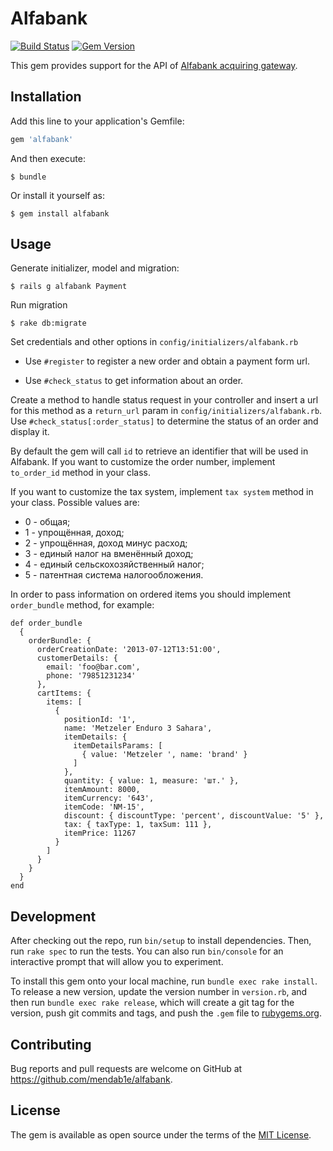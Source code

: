 # Alfabank
[![Build Status](https://travis-ci.org/mendab1e/alfabank.svg?branch=master)](https://travis-ci.org/mendab1e/alfabank) [![Gem Version](https://badge.fury.io/rb/alfabank.svg)](https://badge.fury.io/rb/alfabank)

This gem provides support for the API of [Alfabank acquiring gateway](https://engine.paymentgate.ru/ecommerce/).

## Installation

Add this line to your application's Gemfile:

```ruby
gem 'alfabank'
```

And then execute:

    $ bundle

Or install it yourself as:

    $ gem install alfabank

## Usage

Generate initializer,  model and migration:

    $ rails g alfabank Payment

Run migration

    $ rake db:migrate

Set credentials and other options in  `config/initializers/alfabank.rb`

* Use `#register` to register a new order and obtain a payment form url.

* Use `#check_status` to get information about an order.

Create a method to handle status request in your controller and insert a url for this method as a `return_url` param in `config/initializers/alfabank.rb`. Use `#check_status[:order_status]` to determine the status of an order and display it.

By default the gem will call `id` to retrieve an identifier that will be used in Alfabank. If you want to customize the order number, implement `to_order_id` method in your class.

If you want to customize the tax system, implement `tax system` method in your class. Possible values are:
- 0 - общая;
- 1 - упрощённая, доход;
- 2 - упрощённая, доход минус расход;
- 3 - единый налог на вменённый доход;
- 4 - единый сельскохозяйственный налог;
- 5 - патентная система налогообложения.

In order to pass information on ordered items you should implement `order_bundle` method, for example:
```
def order_bundle
  {
    orderBundle: {
      orderCreationDate: '2013-07-12T13:51:00',
      customerDetails: {
        email: 'foo@bar.com',
        phone: '79851231234'
      },
      cartItems: {
        items: [
          {
            positionId: '1',
            name: 'Metzeler Enduro 3 Sahara',
            itemDetails: {
              itemDetailsParams: [
                { value: 'Metzeler ', name: 'brand' }
              ]
            },
            quantity: { value: 1, measure: 'шт.' },
            itemAmount: 8000,
            itemCurrency: '643',
            itemCode: 'NM-15',
            discount: { discountType: 'percent', discountValue: '5' },
            tax: { taxType: 1, taxSum: 111 },
            itemPrice: 11267
          }
        ]
      }
    }
  }
end
```

## Development

After checking out the repo, run `bin/setup` to install dependencies. Then, run `rake spec` to run the tests. You can also run `bin/console` for an interactive prompt that will allow you to experiment.

To install this gem onto your local machine, run `bundle exec rake install`. To release a new version, update the version number in `version.rb`, and then run `bundle exec rake release`, which will create a git tag for the version, push git commits and tags, and push the `.gem` file to [rubygems.org](https://rubygems.org).


## Contributing

Bug reports and pull requests are welcome on GitHub at https://github.com/mendab1e/alfabank.


## License

The gem is available as open source under the terms of the [MIT License](http://opensource.org/licenses/MIT).
